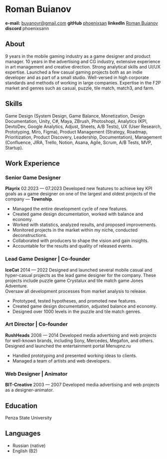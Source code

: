 # Roman Buianov

**e-mail:** buyanovr@gmail.com
**gitHub** [phoenixsan](https://github.com/phoenixsan)
**linkedIn** [Roman Buianov](https://www.linkedin.com/in/roman-buianov/)
**discord** phoenixsann

## About

9 years in the mobile gaming industry as a game designer and product manager. 10 years in the advertising and CG industry, extensive experience in art management and creative direction. Strong analytical skills and UI/UX expertise.
Launched a few casual gaming projects both as an indie developer and as part of a small studio. Well-versed in high corporate standards and methods of working in large companies. Expertise in the F2P market and genres such as casual, puzzle, tile match, match3, and farm.

## Skills

Game Design (System Design, Game Balance, Monetization, Design Documentation, Unity, C#, Maya, ZBrush, Photoshop), Analytics (KPI, DevtoDev, Google Analytics, Adjust, Sheets, A/B Tests), UX (User Research, Prototyping, Miro, Figma), Product Management (Strategy, Roadmap, Prioritization, Product Discovery, Leadership, Documentation), Management (Confluence, JIRA, Trello, Notion, Asana, Agile, Scrum, A/B Tests, MVP, Startup).

## Work Experience

### Senior Game Designer

**Playrix** 02.2023 — 07.2023
Developed new features to achieve key KPI goals as a game designer on one of the largest and oldest projects of the company — **Township**.

- Managed the entire development cycle of new features.
- Created game design documentation, worked with balance and economy.
- Worked with statistics, analyzed results, and proposed improvements.
- Monitored projects in the market within my niche, conducted deconstructions.
- Collaborated with producers to shape the vision and gain insights.
- Accountable for the results and quality of released events.

### Lead Game Designer | Co-founder

**IceCat** 2014 — 2022
Designed and launched several mobile casual and hyper-casual projects as the lead game designer for the company. These projects include puzzle game Crystalux and tile match game Jones Adventure.  
Oversaw all development processes from market analysis to release.

- Prototyped, tested hypotheses, and promoted new features.
- Created game design documentation, adjusted balance and economy.
- Designed over 1000 levels in the puzzle and tile match genres.

### Art Director | Co-founder

**RushHeads** 2008 — 2014
Developed media advertising and web projects for well-known brands, including Sony, Mercedes, Megafon, and others. Designed and launched the entertainment portal Menupnz.ru

- Handled prototyping and presented working ideas to clients.
- Managed a team of artists and web developers.

### Web Designer | Animator

**BIT-Creative** 2003 — 2007
Developed media advertising and web projects as a designer-animator.

## Education

Penza State University

## Languages

- Russian (native)
- English (B2)
